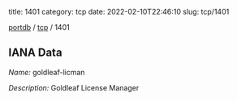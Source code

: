 title: 1401
category: tcp
date: 2022-02-10T22:46:10
slug: tcp/1401

[portdb](/) / [tcp](/category/tcp.html) / 1401


## IANA Data

_Name:_ goldleaf-licman

_Description:_ Goldleaf License Manager

